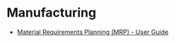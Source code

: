 <div class="ignore-in-full-text-search">

# Manufacturing
  - [Material Requirements Planning (MRP) - User Guide](/guide/manufacturing/material-requirements-planning.md)

</div>
